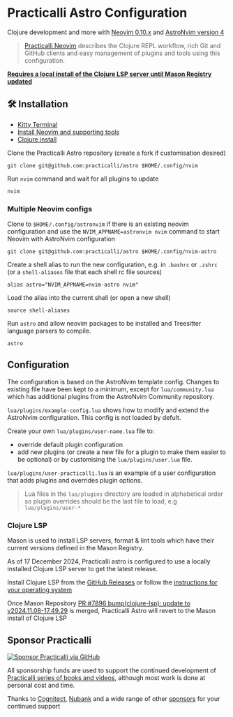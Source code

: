 # Practicalli Astro Configuration

Clojure development and more with [Neovim 0.10.x](https://neovim.org/) and [AstroNvim version 4](https://github.com/AstroNvim/AstroNvim)

> [Practicalli Neovim](https://practical.li/neovim/) describes the Clojure REPL workflow, rich Git and GitHub clients and easy management of plugins and tools using this configuration.

**[Requires a local install of the Clojure LSP server until Mason Registry updated](#clojure-lsp)**

## 🛠️ Installation

- [Kitty Terminal](https://practical.li/engineering-playbook/command-line/kitty-terminal/)
- [Install Neovim and supporting tools](https://practical.li/neovim/install/neovim/)
- [Clojure install](https://practical.li/clojure/install/)

Clone the Practicalli Astro repository (create a fork if customisation desired)

```shell
git clone git@github.com:practicalli/astro $HOME/.config/nvim
```

Run `nvim` command and wait for all plugins to update

```shell
nvim
```

### Multiple Neovim configs

Clone to `$HOME/.config/astronvim` if there is an existing neovim configuration and use the `NVIM_APPNAME=astronvim nvim` command to start Neovim with AstroNvim configuration

```shell
git clone git@github.com:practicalli/astro $HOME/.config/nvim-astro
```

Create a shell alias to run the new configuration, e.g. in `.bashrc` or `.zshrc` (or a `shell-aliases` file that each shell rc file sources)

```config
alias astro="NVIM_APPNAME=nvim-astro nvim"
```

Load the alias into the current shell (or open a new shell)

```shell
source shell-aliases
```

Run `astro` and allow neovim packages to be installed and Treesitter language parsers to compile.

```shell
astro
```

## Configuration

The configuration is based on the AstroNvim template config.  Changes to existing file have been kept to a minimum, except for `lua/community.lua` which has additional plugins from the AstroNvim Community repository.

`lua/plugins/example-config.lua` shows how to modify and extend the AstroNvim configuration.  This config is not loaded by defult.

Create your own `lua/plugins/user-name.lua` file to:

- override default plugin configuration
- add new plugins (or create a new file for a plugin to make them easier to be optional) or by customising the `lua/plugins/user.lua` file.

`lua/plugins/user-practicalli.lua` is an example of a user configuration that adds plugins and overrides plugin options.

> Lua files in the `lua/plugins` directory are loaded in alphabetical order so plugin overrides should be the last file to load, e.g `lua/plugins/user-*`


### Clojure LSP

Mason is used to install LSP servers, format & lint tools which have their current versions defined in the Mason Registry.

As of 17 December 2024, Practicalli astro is configured to use a locally installed Clojure LSP server to get the latest release.

Install Clojure LSP from the [GitHub Releases](https://github.com/clojure-lsp/clojure-lsp/releases) or follow the [instructions for your operating system](https://clojure-lsp.io/installation/)

Once Mason Repository [PR #7896 bump(clojure-lsp): update to v2024.11.08-17.49.29](https://github.com/mason-org/mason-registry/pull/7896) is merged, Practicalli Astro will revert to the Mason install of Clojure LSP


## Sponsor Practicalli

[![Sponsor Practicalli via GitHub](https://raw.githubusercontent.com/practicalli/graphic-design/live/buttons/practicalli-github-sponsors-button.png)](https://github.com/sponsors/practicalli-johnny/)

All sponsorship funds are used to support the continued development of [Practicalli series of books and videos](https://practical.li/), although most work is done at personal cost and time.

Thanks to [Cognitect](https://www.cognitect.com/), [Nubank](https://nubank.com.br/) and a wide range of other [sponsors](https://github.com/sponsors/practicalli-johnny#sponsors) for your continued support
